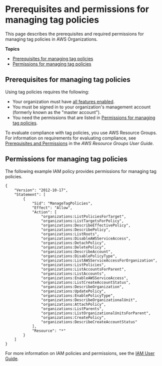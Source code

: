 # Prerequisites and permissions for managing tag policies<a name="orgs_manage_policies_tag-policies-prereqs"></a>

This page describes the prerequisites and required permissions for managing tag policies in AWS Organizations\.

**Topics**
+ [Prerequisites for managing tag policies](#tag-policies-prereqs-overview)
+ [Permissions for managing tag policies](#tag-policies-permissions-manage-policies)

## Prerequisites for managing tag policies<a name="tag-policies-prereqs-overview"></a>

Using tag policies requires the following:
+ Your organization must have [all features enabled](orgs_manage_org_support-all-features.md)\. 
+ You must be signed in to your organization's management account \(formerly known as the "master account"\)\. 
+ You need the permissions that are listed in [Permissions for managing tag policies](#tag-policies-permissions-manage-policies)\.

To evaluate compliance with tag policies, you use AWS Resource Groups\. For information on requirements for evaluating compliance, see [Prerequisites and Permissions](https://docs.aws.amazon.com/ARG/latest/userguide/tag-policies-prereqs.html) in the *AWS Resource Groups User Guide*\.

## Permissions for managing tag policies<a name="tag-policies-permissions-manage-policies"></a>

The following example IAM policy provides permissions for managing tag policies\. 

```
{
    "Version": "2012-10-17",
    "Statement": [
        {
            "Sid": "ManageTagPolicies",
            "Effect": "Allow",
            "Action": [
                "organizations:ListPoliciesForTarget",
                "organizations:ListTargetsForPolicy",
                "organizations:DescribeEffectivePolicy",
                "organizations:DescribePolicy",
                "organizations:ListRoots",
                "organizations:DisableAWSServiceAccess",
                "organizations:DetachPolicy",
                "organizations:DeletePolicy",
                "organizations:DescribeAccount",
                "organizations:DisablePolicyType",
                "organizations:ListAWSServiceAccessForOrganization",
                "organizations:ListPolicies",
                "organizations:ListAccountsForParent",
                "organizations:ListAccounts",
                "organizations:EnableAWSServiceAccess",
                "organizations:ListCreateAccountStatus",
                "organizations:DescribeOrganization",
                "organizations:UpdatePolicy",
                "organizations:EnablePolicyType",
                "organizations:DescribeOrganizationalUnit",
                "organizations:AttachPolicy",
                "organizations:ListParents",
                "organizations:ListOrganizationalUnitsForParent",
                "organizations:CreatePolicy",
                "organizations:DescribeCreateAccountStatus"
            ],
            "Resource": "*"
        }
    ]
}
```

For more information on IAM policies and permissions, see the [IAM User Guide](https://docs.aws.amazon.com/IAM/latest/UserGuide/)\.